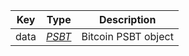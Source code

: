 | Key  |   Type   |     Description     |
| :--: | :------: | :-----------------: |
| data | [*PSBT*](types/#psbt) | Bitcoin PSBT object |
